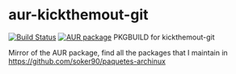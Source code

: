 # aur-kickthemout-git
[![Build Status](https://travis-ci.org/soker90/aur-kickthemout-git.svg?branch=master)](https://travis-ci.org/soker90/aur-kickthemout-git)
[![AUR package](https://repology.org/badge/version-for-repo/aur/kickthemout-git.svg)](https://aur.archlinux.org/packages/kickthemout-git)
PKGBUILD for kickthemout-git

Mirror of the AUR package, find all the packages that I maintain in https://github.com/soker90/paquetes-archinux
